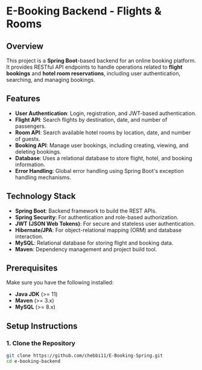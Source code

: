 # E-Booking Backend - Flights & Rooms

## Overview

This project is a **Spring Boot**-based backend for an online booking platform. It provides RESTful API endpoints to handle operations related to **flight bookings** and **hotel room reservations**, including user authentication, searching, and managing bookings.

## Features

- **User Authentication**: Login, registration, and JWT-based authentication.
- **Flight API**: Search flights by destination, date, and number of passengers.
- **Room API**: Search available hotel rooms by location, date, and number of guests.
- **Booking API**: Manage user bookings, including creating, viewing, and deleting bookings.
- **Database**: Uses a relational database to store flight, hotel, and booking information.
- **Error Handling**: Global error handling using Spring Boot's exception handling mechanisms.

## Technology Stack

- **Spring Boot**: Backend framework to build the REST APIs.
- **Spring Security**: For authentication and role-based authorization.
- **JWT (JSON Web Tokens)**: For secure and stateless user authentication.
- **Hibernate/JPA**: For object-relational mapping (ORM) and database interaction.
- **MySQL**: Relational database for storing flight and booking data.
- **Maven**: Dependency management and project build tool.
  
## Prerequisites

Make sure you have the following installed:

- **Java JDK** (>= 11)
- **Maven** (>= 3.x)
- **MySQL** (>= 8.x)
  
## Setup Instructions

### 1. Clone the Repository

```bash
git clone https://github.com/chebbi11/E-Booking-Spring.git
cd e-booking-backend
